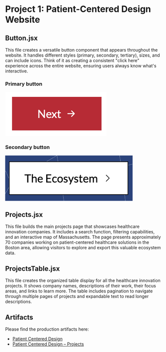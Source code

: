 # Project 1: Patient-Centered Design Website

## Button.jsx
This file creates a versatile button component that appears throughout the website. It handles different styles (primary, secondary, tertiary), sizes, and can include icons. Think of it as creating a consistent "click here" experience across the entire website, ensuring users always know what's interactive.

### Primary button
![primary button](/images/p1-primary-button.png)
### Secondary button
![secondary button](/images/p1-secondary-button.png)

## Projects.jsx
This file builds the main projects page that showcases healthcare innovation companies. It includes a search function, filtering capabilities, and an interactive map of Massachusetts. The page presents approximately 70 companies working on patient-centered healthcare solutions in the Boston area, allowing visitors to explore and export this valuable ecosystem data.

## ProjectsTable.jsx
This file creates the organized table display for all the healthcare innovation projects. It shows company names, descriptions of their work, their focus areas, and links to learn more. The table includes pagination to navigate through multiple pages of projects and expandable text to read longer descriptions.

## Artifacts
Please find the production artifacts here:
- [Patient Centered Design](https://patient-centered-design.camd.northeastern.edu/)
- [Patient Centered Design – Projects](https://patient-centered-design.camd.northeastern.edu/projects)